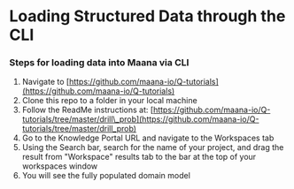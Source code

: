 # Loading Structured Data through the CLI

### Steps for loading data into Maana via CLI

1.  Navigate to [https://github.com/maana-io/Q-tutorials](https://github.com/maana-io/Q-tutorials)
2. Clone this repo to a folder in your local machine
3. Follow the ReadMe instructions at: [https://github.com/maana-io/Q-tutorials/tree/master/drill\_prob](https://github.com/maana-io/Q-tutorials/tree/master/drill_prob)
4. Go to the Knowledge Portal URL and navigate to the Workspaces tab
5. Using the Search bar, search for the name of your project, and drag the result from "Workspace" results tab to the bar at the top of your workspaces window
6. You will see the fully populated domain model

